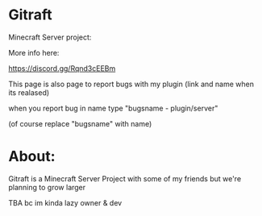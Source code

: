 # Gitraft
Minecraft Server project:

More info here:

https://discord.gg/Rqnd3cEEBm

This page is also page to report bugs with my plugin (link and name when its realased)

when you report bug in name type "bugsname - plugin/server"

(of course replace "bugsname" with name)

# About:
Gitraft is a Minecraft Server Project with some of my friends
but we're planning to grow larger

TBA bc im kinda lazy owner & dev

